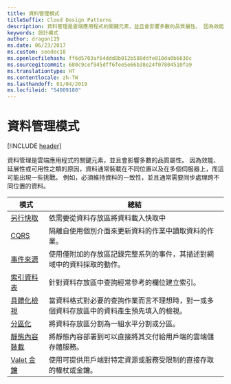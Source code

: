 ```yaml
---
title: 資料管理模式
titleSuffix: Cloud Design Patterns
description: 資料管理是雲端應用程式的關鍵元素，並且會影響多數的品質屬性。 因為效能、延展性或可用性之類的原因，資料通常裝載在不同位置以及在多個伺服器上，而這可能出現一些挑戰。 例如，必須維持資料的一致性，並且通常需要同步處理跨不同位置的資料。
keywords: 設計模式
author: dragon119
ms.date: 06/23/2017
ms.custom: seodec18
ms.openlocfilehash: ff6d5703af64ddd8b012b588ddfe810da0b6630c
ms.sourcegitcommit: 680c9cef945dff6fee5e66b38e24f07804510fa9
ms.translationtype: HT
ms.contentlocale: zh-TW
ms.lasthandoff: 01/04/2019
ms.locfileid: "54009180"
---
```

# <a name="data-management-patterns"></a>資料管理模式

[!INCLUDE [header](../../_includes/header.md)]

資料管理是雲端應用程式的關鍵元素，並且會影響多數的品質屬性。 因為效能、延展性或可用性之類的原因，資料通常裝載在不同位置以及在多個伺服器上，而這可能出現一些挑戰。 例如，必須維持資料的一致性，並且通常需要同步處理跨不同位置的資料。

|                        模式                         |                                                                  總結                                                                  |
|--------------------------------------------------------|-------------------------------------------------------------------------------------------------------------------------------------------|
|            [另行快取](../cache-aside.md)            |                                            依需要從資料存放區將資料載入快取中                                             |
|                   [CQRS](../cqrs.md)                   |                    隔離自使用個別介面來更新資料的作業中讀取資料的作業。                     |
|         [事件來源](../event-sourcing.md)         |               使用僅附加的存放區記錄完整系列的事件，其描述對網域中的資料採取的動作。               |
|            [索引資料表](../index-table.md)            |                         針對資料存放區中查詢經常參考的欄位建立索引。                          |
|      [具體化檢視](../materialized-view.md)      | 當資料格式對必要的查詢作業而言不理想時，對一或多個資料存放區中的資料產生預先填入的檢視。 |
|               [分區化](../sharding.md)               |                                    將資料存放區分割為一組水平分割或分區。                                     |
| [靜態內容裝載](../static-content-hosting.md) |                   將靜態內容部署到可以直接將其交付給用戶端的雲端儲存體服務。                    |
|              [Valet 金鑰](../valet-key.md)              |                 使用可提供用戶端對特定資源或服務受限制的直接存取的權杖或金鑰。                 |
